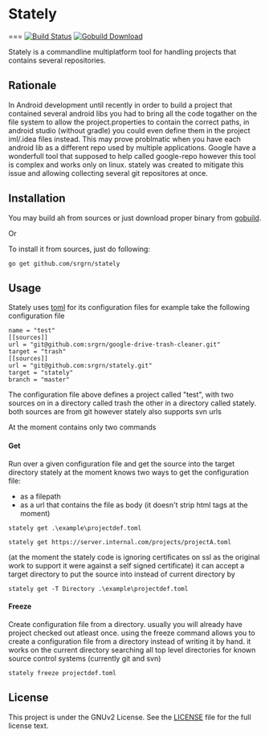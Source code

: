 # Stately #
===
[![Build Status](https://travis-ci.org/srgrn/stately.svg?branch=master)](https://travis-ci.org/srgrn/stately)
[![Gobuild Download](http://gobuild.io/badge/github.com/srgrn/stately/downloads.svg)](http://gobuild.io/github.com/srgrn/stately)

Stately is a commandline multiplatform tool for handling projects that contains several repositories.

Rationale
------------
In Android development until recently in order to build a project that contained several android libs you had to bring all the code togather on the file system to allow the project.properties to contain the correct paths, in android studio (without gradle) you could even define them in the project iml/.idea files instead.
This may prove problmatic when you have each android lib as a different repo used by multiple applications.
Google have a wonderfull tool that supposed to help called google-repo however this tool is complex and works only on linux. 
stately was created to mitigate this issue and allowing collecting several git repositores at once.

Installation
------------

You may build ah from sources or just download proper binary from
[gobuild](http://gobuild.io/github.com/srgrn/stately).

Or

To install it from sources, just do following:

```
go get github.com/srgrn/stately
```

Usage
-----------
Stately uses [toml](https://github.com/toml-lang/toml) for its configuration files for example take the following configuration file

```
name = "test"
[[sources]]
url = "git@github.com:srgrn/google-drive-trash-cleaner.git"
target = "trash"
[[sources]]
url = "git@github.com:srgrn/stately.git"
target = "stately"
branch = "master"
```

The configuration file above defines a project called "test",
with two sources on in a directory called trash the other in a directory called stately.
both sources are from git however stately also supports svn urls

At the moment contains only two commands

#### Get
Run over a given configuration file and get the source into the target directory
stately at the moment knows two ways to get the configuration file:
* as a filepath
* as a url that contains the file as body (it doesn't strip html tags at the moment)

```
stately get .\example\projectdef.toml

stately get https://server.internal.com/projects/projectA.toml
```
(at the moment the stately code is ignoring certificates on ssl as the original work to support it were against a self signed certificate)
it can accept a target directory to put the source into instead of current directory by 
```
stately get -T Directory .\example\projectdef.toml
```

#### Freeze
Create configuration file from a directory.
usually you will already have project checked out atleast once. using the freeze command allows you to create a configuration file from a directory instead of writing it by hand.
it works on the current directory searching all top level directories for known source control systems (currently git and svn)
```
stately freeze projectdef.toml
```

License
---------------

This project is under the GNUv2 License. See the [LICENSE](https://github.com/srgrn/stately/blob/master/LICENSE) file for the full license text.

 